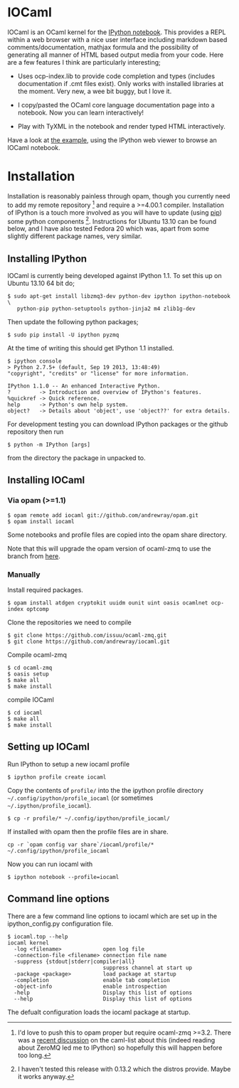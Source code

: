 IOCaml
======

IOCaml is an OCaml kernel for the [IPython
notebook](http://ipython.org/notebook.html). This provides a REPL
within a web browser with a nice user interface including markdown
based comments/documentation, mathjax formula and the possibility of
generating all manner of HTML based output media from your code.  Here
are a few features I think are particularly interesting;

* Uses ocp-index.lib to provide code completion and types
  (includes documentation if .cmt files exist).  Only works with
  installed libraries at the moment.  Very new, a wee bit buggy, but
  I love it.

* I copy/pasted the OCaml core language documentation page into
  a notebook.  Now you can learn interactively!

* Play with TyXML in the notebook and render typed HTML interactively.

Have a look at [the
example](http://nbviewer.ipython.org/github/andrewray/iocaml/blob/master/notebooks/iocaml-test-notebook.ipynb),
using the IPython web viewer to browse an IOCaml notebook.

# Installation

Installation is reasonably painless through opam, though you currently
need to add my remote repository [^1] and require a >=4.00.1 compiler.
Installation of IPython is a touch more involved as you will have to
update (using [pip](http://www.pip-installer.org/en/latest/)) some
python components [^2].  Instructions for Ubuntu 13.10 can be found
below, and I have also tested Fedora 20 which was, apart from some
slightly different package names, very similar.

[^1]: I'd love to push this to opam proper but require ocaml-zmq >=3.2.
There was a [recent
discussion](http://alan.petitepomme.net/cwn/2014.01.14.html#5) on the
caml-list about this (indeed reading about ZeroMQ led me to IPython)
so hopefully this will happen before too long.

[^2]: I haven't tested this release with 0.13.2 which the distros
provide.  Maybe it works anyway.

## Installing IPython

IOCaml is currently being developed against IPython 1.1. To set this up on Ubuntu 13.10 64 bit do;

```
$ sudo apt-get install libzmq3-dev python-dev ipython ipython-notebook \
   python-pip python-setuptools python-jinja2 m4 zlib1g-dev
```

Then update the following python packages;

```
$ sudo pip install -U ipython pyzmq
```

At the time of writing this should get IPython 1.1 installed.

```
$ ipython console
> Python 2.7.5+ (default, Sep 19 2013, 13:48:49) 
"copyright", "credits" or "license" for more information.

IPython 1.1.0 -- An enhanced Interactive Python.
?         -> Introduction and overview of IPython's features.
%quickref -> Quick reference.
help      -> Python's own help system.
object?   -> Details about 'object', use 'object??' for extra details.
```

For development testing you can download IPython packages or the github repository then run

```
$ python -m IPython [args]
```

from the directory the package in unpacked to.

## Installing IOCaml

### Via opam (>=1.1)

```
$ opam remote add iocaml git://github.com/andrewray/opam.git
$ opam install iocaml
```

Some notebooks and profile files are copied into the opam share directory.

Note that this will upgrade the opam version of ocaml-zmq to use the branch from [here](https://github.com/issuu/ocaml-zmq).

### Manually

Install required packages.

```
$ opam install atdgen cryptokit uuidm ounit uint oasis ocamlnet ocp-index optcomp
```

Clone the repositories we need to compile

```
$ git clone https://github.com/issuu/ocaml-zmq.git
$ git clone https://github.com/andrewray/iocaml.git
```

Compile ocaml-zmq

```
$ cd ocaml-zmq
$ oasis setup
$ make all
$ make install
```

compile IOCaml

```
$ cd iocaml
$ make all
$ make install
```

## Setting up IOCaml

Run IPython to setup a new iocaml profile

```
$ ipython profile create iocaml
```

Copy the contents of `profile/` into the the ipython profile directory `~/.config/ipython/profile_iocaml` (or sometimes `~/.ipython/profile_iocaml`).

```
$ cp -r profile/* ~/.config/ipython/profile_iocaml/
```

If installed with opam then the profile files are in share.

```
cp -r `opam config var share`/iocaml/profile/* ~/.config/ipython/profile_iocaml
```

Now you can run iocaml with

```
$ ipython notebook --profile=iocaml
```

## Command line options

There are a few command line options to iocaml which are set up in the ipython_config.py configuration file.

```
$ iocaml.top --help
iocaml kernel
  -log <filename>             open log file
  -connection-file <filename> connection file name
  -suppress {stdout|stderr|compiler|all}
                              suppress channel at start up
  -package <package>          load package at startup
  -completion                 enable tab completion
  -object-info                enable introspection
  -help                       Display this list of options
  --help                      Display this list of options

```

The defualt configuration loads the iocaml package at startup.

